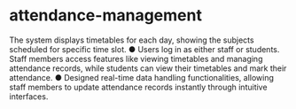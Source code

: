 # attendance-management
The system displays timetables for each day, showing the subjects scheduled for specific time slot.
● Users log in as either staff or students. Staff members access features like viewing timetables and 
managing attendance records, while students can view their timetables and mark their attendance.
● Designed real-time data handling functionalities, allowing staff members to update attendance records 
instantly through intuitive interfaces.
